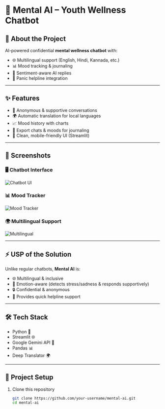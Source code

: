 # 💬 Mental AI – Youth Wellness Chatbot  

## 🚀 About the Project  
AI-powered confidential **mental wellness chatbot** with:  
- 🌐 Multilingual support (English, Hindi, Kannada, etc.)  
- 📊 Mood tracking & journaling  
- 🧠 Sentiment-aware AI replies  
- 🚨 Panic helpline integration  

---

## ✨ Features  
- 💬 Anonymous & supportive conversations  
- 🌍 Automatic translation for local languages  
- 📈 Mood history with charts  
- 📝 Export chats & moods for journaling  
- 📱 Clean, mobile-friendly UI (Streamlit)  

---

## 📸 Screenshots  

### 🖥️ Chatbot Interface  
![Chatbot UI](assets/screenshots/chatbot_ui.png)  

### 📊 Mood Tracker  
![Mood Tracker](assets/screenshots/mood_tracker.png)  

### 🌍 Multilingual Support  
![Multilingual](assets/screenshots/multilingual.png)  

---

## ⚡ USP of the Solution  
Unlike regular chatbots, **Mental AI** is:  
- 🌐 Multilingual & inclusive  
- 🧠 Emotion-aware (detects stress/sadness & responds supportively)  
- 🔒 Confidential & anonymous  
- 🚨 Provides quick helpline support  

---

## 🛠️ Tech Stack  
- Python 🐍  
- Streamlit 🌐  
- Google Gemini API 🤖  
- Pandas 📊  
- Deep Translator 🌍  

---

## 📂 Project Setup  

1. Clone this repository  
   ```bash
   git clone https://github.com/your-username/mental-ai.git
   cd mental-ai
